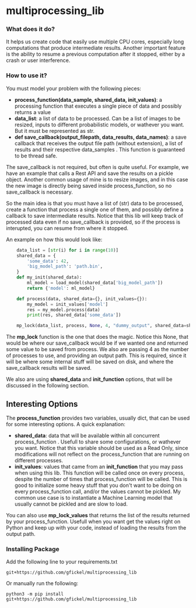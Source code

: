 # multiprocessing_lib

### What does it do?

It helps us create code that easily use multiple CPU cores, especially long computations that produce intermediate results. Another important feature is the ability to resume a previous computation after it stopped, either by a crash or user interference.

### How to use it?

You must model your problem with the following pieces:
* **process_function(data_sample, shared_data, init_values)**: a processing function that executes a single piece of data and possibly returns a value
* **data_list**: a list of data to be processed. Can be a list of images to be resized, inputs to different probabilistic models, or wathever you want. But it must be represented as str.
* **def save_callback(output_filepath, data_results, data_names)**: a save callback that receives the output file path (without extension), a list of results and their respective data_samples . This function is guaranteed to be thread safe.

The save_callback is not required, but often is quite useful. For example, we have an example that calls a Rest API and save the results on a pickle object. Another common usage of mine is to resize images, and in this case the new image is directly being saved inside process_function, so no save_callback is necessary.

So the main idea is that you must have a list of (str) data to be processed, create a function that process a single one of them, and possibly define a callback to save intermediate results. Notice that this lib will keep track of processed data even if no save_callback is provided, so if the process is interupted, you can resume from where it stopped.

An example on how this would look like:
```py
    data_list = [str(i) for i in range(10)]
    shared_data = {
        'some_data': 42,
        'big_model_path': 'path.bin',
    }
    def my_init(shared_data):
        ml_model = load_model(shared_data['big_model_path'])
        return {'model': ml_model}

    def process(data, shared_data={}, init_values={}):
        my_model = init_values['model']
        res = my_model.process(data)
        print(res, shared_data['some_data'])

    mp_lock(data_list, process, None, 4, "dummy_output", shared_data=shared_data, init_function=my_init)
```
The **mp_lock** function is the one that does the magic. Notice this None, that would be where our save_callback would be if we wanted one and returned some value to be saved from process. We also are passing 4 as the number of processes to use, and providing an output path. This is required, since it will be where some internal stuff will be saved on disk, and where the save_callback results will be saved.

We also are using **shared_data** and **init_function** options, that will be discussed in the following section.

## Interesting Options

The **process_function** provides two variables, usually dict, that can be used for some interesting options. A quick explanation:
* **shared_data**: data that will be available within all concurrent process_function . Usefull to share some configurations, or wathever you want. Notice that this variable should be used as a Read Only, since modifications will not reflect on the process_function that are running on different processes.
* **init_values**: values that came from an **init_function** that you may pass when using this lib. This function will be called once on every process, despite the number of times that process_function will be called. This is good to initialize some heavy stuff that you don't want to be doing on every process_function call, and/or the values cannot be pickled. My common use case is to instantiate a Machine Learning model that usually cannot be pickled and are slow to load.

You can also use **mp_lock_values** that returns the list of the results returned by your process_function. Usefull when you want get the values right on Python and keep up with your code, instead of loading the results from the output path.

### Installing Package
Add the following line to your requirements.txt
```
git+https://github.com/gfickel/multiprocessing_lib
```
Or manually run the following:
```
python3 -m pip install git+https://github.com/gfickel/multiprocessing_lib
```
